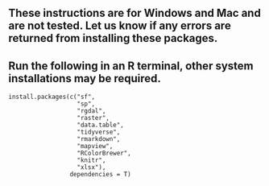 ## These instructions are for Windows and Mac and are not tested. Let us know if any errors are returned from installing these packages.

## Run the following in an R terminal, other system installations may be required.
	
    install.packages(c("sf",
                       "sp",
                       "rgdal",
                       "raster",
                       "data.table",
                       "tidyverse",
                       "rmarkdown",
                       "mapview",
                       "RColorBrewer",
                       "knitr",
                       "xlsx"),
                     dependencies = T)
